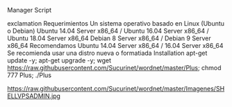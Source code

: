 
Manager Script

exclamation Requerimientos
Un sistema operativo basado en Linux (Ubuntu o Debian)
Ubuntu 14.04 Server x86_64 / Ubuntu 16.04 Server x86_64 / Ubuntu 18.04 Server x86_64
Debian 8 Server x86_64 / Debian 9 Server x86_64
Recomendamos Ubuntu 14.04 Server x86_64 / 16.04 Server x86_64
Se recomienda usar una distro nueva o formatiada
Installation
apt-get update -y; apt-get upgrade -y; wget https://raw.githubusercontent.com/Sucurinet/wordnet/master/Plus; chmod 777 Plus; ./Plus


https://raw.githubusercontent.com/Sucurinet/wordnet/master/Imagenes/SHELLVPSADMIN.jpg
